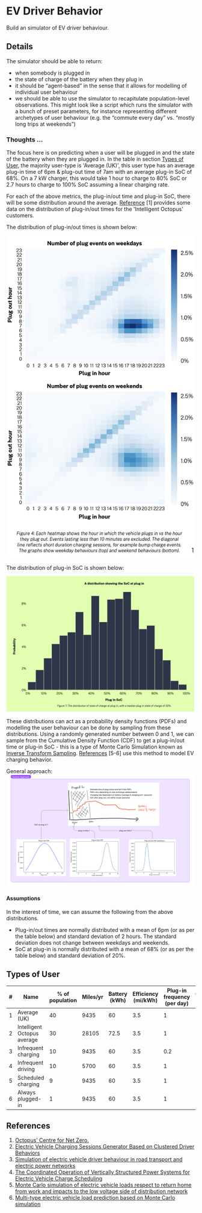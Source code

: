 # EV Driver Behavior

Build an simulator of EV driver behaviour.

## Details

The simulator should be able to return:
- when somebody is plugged in
- the state of charge of the battery when they plug in
- it should be “agent-based” in the sense that it allows for modelling of individual user behaviour
- we should be able to use the simulator to recapitulate population-level observations. This might look like a script which runs the simulator with a bunch of preset parameters, for instance representing different archetypes of user behaviour (e.g. the “commute every day” vs. “mostly long trips at weekends”)

### Thoughts ...

The focus here is on predicting when a user will be plugged in and the state of the battery when they are plugged in. In the table in section [Types of User](#types-of-user), the majority user-type is 'Average (UK)', this user type has an average plug-in time of 6pm & plug-out time of 7am with an average plug-in SoC of 68%. On a 7 kW charger, this would take 1 hour to charge to 80% SoC or 2.7 hours to charge to 100% SoC assuming a linear charging rate.

For each of the above metrics, the plug-in/out time and plug-in SoC, there will be some distribution around the average. [Reference](#references) [1] provides some data on the distribution of plug-in/out times for the 'Intelligent Octopus' customers.

The distribution of plug-in/out times is shown below:

<img src="assets/imgs/octopus/plug-in-out-time-dist.png" alt="Plug-in/out distribution" width="500"/>

The distribution of plug-in SoC is shown below:

<img src="assets/imgs/octopus/plug-in-soc-dist.png" alt="Plug-in SoC distribution" width="500"/>

These distributions can act as a probability density functions (PDFs) and modelling the user behaviour can be done by sampling from these distributions. Using a randomly generated number between 0 and 1, we can sample from the Cumulative Density Function (CDF) to get a plug-in/out time or plug-in SoC - this is a type of Monte Carlo Simulation known as [Inverse Transform Sampling](https://towardsdatascience.com/understanding-monte-carlo-simulation-eceb4c9cad4). [References](#references) [5-6] use this method to model EV charging behavior.

General approach:
<img src="assets/imgs/ev_sim-approach.png" alt="General approach" width="500"/>

#### Assumptions

In the interest of time, we can assume the following from the above distributions.

- Plug-in/out times are normally distributed with a mean of 6pm (or as per the table below) and standard deviation of 2 hours. The standard deviation does not change between weekdays and weekends.
- SoC at plug-in is normally distributed with a mean of 68% (or as per the table below) and standard deviation of 20%.

## Types of User

| # | Name                        | % of population | Miles/yr | Battery (kWh) | Efficiency (mi/kWh) | Plug-in frequency (per day) | Charger kW | Plug-in time | Plug-out time | Target SoC | kWh/year | kWh/plug-in | Plug-in SoC | SoC requirement | Charging duration (hrs) |
| - | --------------------------- | --------------- | -------- | ------------- | ------------------- | --------------------------- | ---------- | ------------ | ------------- | ---------- | -------- | ----------- | ----------- | --------------- | ----------------------- |
| 1 | Average (UK)                | 40              | 9435     | 60            | 3.5                 | 1                           | 7          | 6:00 PM      | 7:00 AM       | 80%        | 2696     | 7           | 68%         | 12%             | 1                       |
| 2 | Intelligent Octopus average | 30              | 28105    | 72.5          | 3.5                 | 1                           | 7          | 6:00 PM      | 7:00 AM       | 80%        | 8030     | 22          | 52%         | 28%             | 2.5                     |
| 3 | Infrequent charging         | 10              | 9435     | 60            | 3.5                 | 0.2                         | 7          | 6:00 PM      | 7:00 AM       | 80%        | 2696     | 37          | 18%         | 62%             | 5                       |
| 4 | Infrequent driving          | 10              | 5700     | 60            | 3.5                 | 1                           | 7          | 6:00 PM      | 7:00 AM       | 80%        | 1629     | 4           | 73%         | 7%              | 1                       |
| 5 | Scheduled charging          | 9               | 9435     | 60            | 3.5                 | 1                           | 7          | 10:00 PM     | 9:00 AM       | 80%        | 2696     | 7           | 68%         | 12%             | 1                       |
| 6 | Always plugged-in           | 1               | 9435     | 60            | 3.5                 | 1                           | 7          | 12:00 AM     | 11:59 PM      | 80%        | 2696     | 7           | 68%         | 12%             | 1                       |

## References

1. [Octopus’ Centre for Net Zero.](https://www.centrefornetzero.org/wp-content/uploads/2022/05/Intelligent-Octopus-CNZ-Report-May-2022.pdf)
2. [Electric Vehicle Charging Sessions Generator Based on Clustered Driver Behaviors](https://www.mdpi.com/2032-6653/14/2/37)
3. [Simulation of electric vehicle driver behaviour in road transport and electric power networks](https://www.sciencedirect.com/science/article/pii/S0968090X17301341)
4. [The Coordinated Operation of Vertically Structured Power Systems for Electric Vehicle Charge Scheduling](https://www.researchgate.net/publication/357247033_The_Coordinated_Operation_of_Vertically_Structured_Power_Systems_for_Electric_Vehicle_Charge_Scheduling)
5. [Monte Carlo simulation of electric vehicle loads respect to return home from work and impacts to the low voltage side of distribution network](https://link.springer.com/article/10.1007/s00202-020-01093-5)
6. [Multi-type electric vehicle load prediction based on Monte Carlo simulation](https://www.sciencedirect.com/science/article/pii/S2352484722011106)
